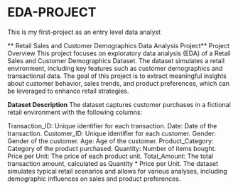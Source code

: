 # EDA-PROJECT
This is my first-project as an entry level data analyst

**
Retail Sales and Customer Demographics Data Analysis Project**
Project Overview
This project focuses on exploratory data analysis (EDA) of a Retail Sales and Customer Demographics Dataset. The dataset simulates a retail environment, including key features such as customer demographics and transactional data. The goal of this project is to extract meaningful insights about customer behavior, sales trends, and product preferences, which can be leveraged to enhance retail strategies.

**Dataset Description**
The dataset captures customer purchases in a fictional retail environment with the following columns:

Transaction_ID: Unique identifier for each transaction.
Date: Date of the transaction.
Customer_ID: Unique identifier for each customer.
Gender: Gender of the customer.
Age: Age of the customer.
Product_Category: Category of the product purchased.
Quantity: Number of items bought.
Price per Unit: The price of each product unit.
Total_Amount: The total transaction amount, calculated as Quantity * Price per Unit.
The dataset simulates typical retail scenarios and allows for various analyses, including demographic influences on sales and product preferences.

